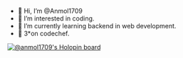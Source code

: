 - 👋 Hi, I’m @Anmol1709
- 👀 I’m interested in coding.
- 🌱 I’m currently learning backend in web development.
- 💞️ 3*on codechef.


[![@anmol1709's Holopin board](https://holopin.me/anmol1709)](https://holopin.io/@anmol1709)
<!---
Anmol1709/Anmol1709 is a ✨ special ✨ repository because its `README.md` (this file) appears on your GitHub profile.
You can click the Preview link to take a look at your changes.
--->

